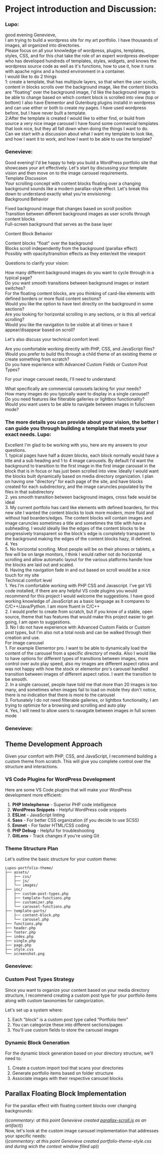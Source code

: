 # Project introduction and Discussion:

###  Lupo: 

good evening Genevieve,   
I am trying to build a wordpress site for my art portfolio. I have thousands of images, all organized into directories.   
Please focus on all your knowledge of wordpress, plugins, templates, styles, CSS, and for this chat take the role of an expert wordpress developer who has developed hundreds of templates, styles, widigets, and knows the wordpress source code as well as it's functions, how to use it, how it runs with apache nginx and a hosted environment in a container.   
I would like to do 2 things   
1: create a template, that has multipule layers, so that when the user scrolls, content in blocks scrolls over the background image, like the content blocks are "floating" over the background image, I'd like the background image to be able to change based on which content block is scrolled into view (top or bottom) I also have Elementor and Gutenburg plugins installd in wordpress and can use either or both to create my pages. I have used wordpress before, but I have never built a template.  
 2:After the template is created I would like to either find, or build from source a very nice image carousel I have found some commercial templates that look nice, but they all fall down when doing the things I want to do.  
Can we start with a discussion about what I want my template to look like, and how I want it to work, and how I want to be able to use the template?

### Genevieve:

Good evening\! I'd be happy to help you build a WordPress portfolio site that showcases your art effectively. Let's start by discussing your template vision and then move on to the image carousel requirements.  
Template Discussion  
Your scrolling concept with content blocks floating over a changing background sounds like a modern parallax-style effect. Let's break this down to understand exactly what you're envisioning:  
Background Behavior

Fixed background image that changes based on scroll position  
Transition between different background images as user scrolls through content blocks  
Full-screen background that serves as the base layer

Content Block Behavior

Content blocks "float" over the background  
Blocks scroll independently from the background (parallax effect)  
Possibly with opacity/transition effects as they enter/exit the viewport

Questions to clarify your vision:

How many different background images do you want to cycle through in a typical page?  
Do you want smooth transitions between background images or instant switches?  
For the floating content blocks, are you thinking of card-like elements with defined borders or more fluid content sections?  
Would you like the option to have text directly on the background in some sections?  
Are you looking for horizontal scrolling in any sections, or is this all vertical scrolling?  
Would you like the navigation to be visible at all times or have it appear/disappear based on scroll?

Let's also discuss your technical comfort level:

Are you comfortable working directly with PHP, CSS, and JavaScript files?  
Would you prefer to build this through a child theme of an existing theme or create something from scratch?  
Do you have experience with Advanced Custom Fields or Custom Post Types?

For your image carousel needs, I'll need to understand:

What specifically are commercial carousels lacking for your needs?  
How many images do you typically want to display in a single carousel?  
Do you need features like filterable galleries or lightbox functionality?  
Would you want users to be able to navigate between images in fullscreen mode?

### The more details you can provide about your vision, the better I can guide you through building a template that meets your exact needs.  Lupo:

Excellent I'm glad to be working with you, here are my answers to your questions.  
1\. typical pages have half a dozen blocks, each block normally would have a title and a sub heading and 1 to 4 image carousels. By default I'd want the background to transition to the first image in the first image carousel in the block that is in focus or has just been scrolled into view. Ideally I would want the blocks built dynamically based on media directory organization. I plan on having one "directory" for each page of the site, and have blocks created for each subdirectory, and the image caruncles populated by the files in that subdirectory  
2\. yes smooth transition between background images, cross fade would be ideal  
3\. My current portfolio has card like elements with defined boarders, for this new site I wanted the content blocks to look more modern, more fluid and without had boarders/edges. The content blocks will contain images and image caruncles sometimes a title and sometimes the title with have a subheading.  I would ideally like the edges of the content blocks to be progressively transparent so the block's edge is completely transparent to the background making the edges of the content blocks hazy, ill defined.  
4\. Yes  
5\. No horizontal scrolling. Most people will be on their phones or tablets, a few will be on large monitors, I think I would rather not do horizontal scrolling and allow automatic layout for the various platforms handle how the blocks are laid out and scaled.   
6\. Having the navigation fade in and out based on scroll would be a nice touch for my site  
Technical comfort level  
1\. Yes I'm comfortable working with PHP CSS and Javascript. I've got VS code installed, if there are any helpful VS code plugins you would recommend for this project I would welcome the suggestions. I have good working knowledge of JavaScript as a basic language as it compares to C/C++/Java/Python. I am more fluent in C/C++   
2\. I would prefer to create from scratch, but if you know of a stable, open source, theme that has features that would make this project easier to get going, I am open to suggestions.   
3\. No I do not have experience with Advanced Custom Fields or Custom post types, but I'm also not a total noob and can be walked through their creation and use.   
For image carousel   
1\. For example Elementor pro. I want to be able to dynamically load the content of the carousel from a specific directory of media. Also I would like to have options for different types of transitions between images, more control over auto play speed, also my images are different aspect ratios and was not happy with how the stock or elementor pro's carousel handled transition between images of different aspect ratios. I want the transition to be smooth.  
2\. In a single carousel, people have told me that more than 20 images is too many, and sometimes when images fail to load on mobile they don't notice, there is no indication that there is more to the carousel   
3\. Fortunately I do not need filterable galleries, or lightbox functionality, I am trying to optimize for a browsing and scrolling and auto play  
4\. Yes, I will need to allow users to navagate between images in full screen mode

### Genevieve:

## **Theme Development Approach**

Given your comfort with PHP, CSS, and JavaScript, I recommend building a custom theme from scratch. This will give you complete control over the structure and interactions.

### **VS Code Plugins for WordPress Development**

Here are some VS Code plugins that will make your WordPress development more efficient:

1. **PHP Intelephense** \- Superior PHP code intelligence  
2. **WordPress Snippets** \- Helpful WordPress code snippets  
3. **ESLint** \- JavaScript linting  
4. **Sass** \- For better CSS organization (if you decide to use SCSS)  
5. **Emmet** \- For faster HTML/CSS coding  
6. **PHP Debug** \- Helpful for troubleshooting  
7. **GitLens** \- Track changes if you're using Git

### **Theme Structure Plan**

Let's outline the basic structure for your custom theme:

`Lupos-portfolio-theme/`  
`├── assets/`  
`│   ├── css/`  
`│   ├── js/`  
`│   └── images/`  
`├── inc/`  
`│   ├── custom-post-types.php`  
`│   ├── template-functions.php`  
`│   ├── customizer.php`  
`│   └── carousel-functions.php`  
`├── template-parts/`  
`│   ├── content-block.php`  
`│   └── carousel.php`  
`├── functions.php`  
`├── header.php`  
`├── footer.php`  
`├── index.php`  
`├── single.php`  
`├── page.php`  
`├── style.css`  
`└── screenshot.png`

### Genevieve:

### **Custom Post Types Strategy**

Since you want to organize your content based on your media directory structure, I recommend creating a custom post type for your portfolio items along with custom taxonomies for categorization.

Let's set up a system where:

1. Each "block" is a custom post type called "Portfolio Item"  
2. You can categorize these into different sections/pages  
3. You'll use custom fields to store the carousel images

### **Dynamic Block Generation**

For the dynamic block generation based on your directory structure, we'll need to:

1. Create a custom import tool that scans your directories  
2. Generate portfolio items based on folder structure  
3. Associate images with their respective carousel blocks

## **Parallax Floating Block Implementation**

For the parallax effect with floating content blocks over changing backgrounds:

((*commentary: at this point Genevieve created [parallax-scroll.js](http://parallax-scroll.js) as an artifact*))  
Now, let's look at the custom image carousel implementation that addresses your specific needs:  
((*commentary: at this point Genevieve created portfolio-theme-style.css and during wich the context window filled up*))

